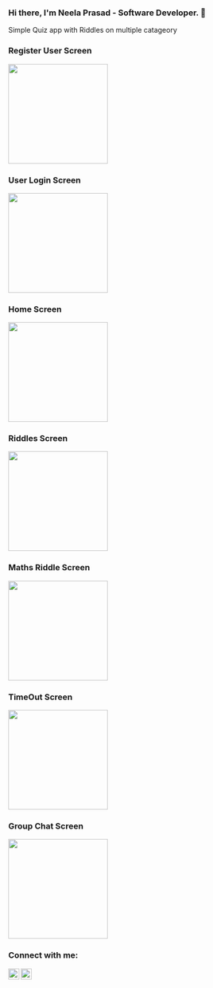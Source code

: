 ### Hi there, I'm Neela Prasad - Software Developer. 👋

Simple Quiz app with Riddles on multiple catageory

### Register User Screen
<img src="https://user-images.githubusercontent.com/69161825/123398182-dd68c480-d5c0-11eb-8a5c-7d27f9b89f4b.jpg" width="200" />

### User Login Screen
<img src="https://user-images.githubusercontent.com/69161825/123398212-e2c60f00-d5c0-11eb-961f-843b8eaa10f1.jpg" width="200" />

### Home Screen
<img src="https://user-images.githubusercontent.com/69161825/123398239-e9ed1d00-d5c0-11eb-95af-f2b9e2aa8558.jpg" width="200" />

### Riddles Screen
<img src="https://user-images.githubusercontent.com/69161825/123398345-05582800-d5c1-11eb-9814-4316432ba2d6.jpg" width="200" />

###  Maths Riddle Screen
<img src="https://user-images.githubusercontent.com/69161825/123398422-23258d00-d5c1-11eb-926b-5f6c0cbba1d2.jpg" width="200" />

### TimeOut Screen
<img src="https://user-images.githubusercontent.com/69161825/123398439-2caef500-d5c1-11eb-9fc1-70668b573868.jpg" width="200" />

### Group Chat Screen
<img src="https://user-images.githubusercontent.com/69161825/123398477-37698a00-d5c1-11eb-906d-392ddac29b78.jpg" width="200" />



### Connect with me:

[<img align="left" alt="codeSTACKr | LinkedIn" width="22px" src="https://cdn.jsdelivr.net/npm/simple-icons@v3/icons/linkedin.svg" />][linkedin]
[<img align="left" alt="codeSTACKr | Instagram" width="22px" src="https://cdn.jsdelivr.net/npm/simple-icons@v3/icons/instagram.svg" />][instagram]

<br />

[instagram]: https://www.instagram.com/prasad_thegreat/
[linkedin]: https://www.linkedin.com/in/neelaprasad/
